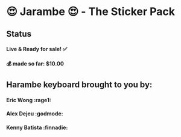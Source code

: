 # :heart_eyes: Jarambe :heart_eyes: - The Sticker Pack 

## Status
#### Live & Ready for sale! :white_check_mark:
#### :moneybag: made so far: $10.00

## Harambe keyboard brought to you by: 
#### Eric Wong :rage1:
#### Alex Dejeu :godmode:
#### Kenny Batista :finnadie:

